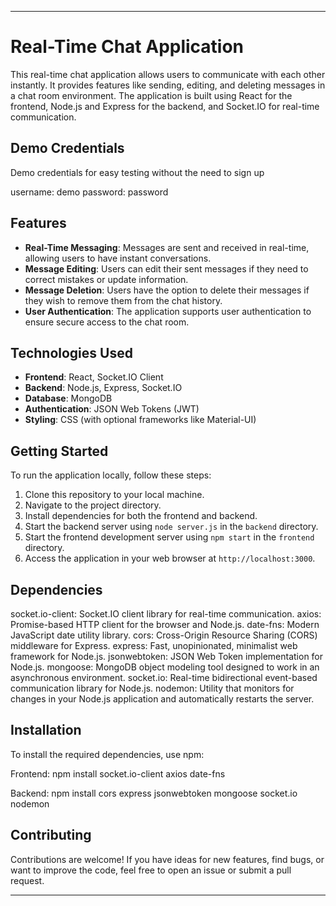 ---

# Real-Time Chat Application

This real-time chat application allows users to communicate with each other instantly. It provides features like sending, editing, and deleting messages in a chat room environment. The application is built using React for the frontend, Node.js and Express for the backend, and Socket.IO for real-time communication.

## Demo Credentials

Demo credentials for easy testing without the need to sign up

username: demo
password: password

## Features

- **Real-Time Messaging**: Messages are sent and received in real-time, allowing users to have instant conversations.
- **Message Editing**: Users can edit their sent messages if they need to correct mistakes or update information.
- **Message Deletion**: Users have the option to delete their messages if they wish to remove them from the chat history.
- **User Authentication**: The application supports user authentication to ensure secure access to the chat room.

## Technologies Used

- **Frontend**: React, Socket.IO Client
- **Backend**: Node.js, Express, Socket.IO
- **Database**: MongoDB
- **Authentication**: JSON Web Tokens (JWT)
- **Styling**: CSS (with optional frameworks like Material-UI)

## Getting Started

To run the application locally, follow these steps:

1. Clone this repository to your local machine.
2. Navigate to the project directory.
3. Install dependencies for both the frontend and backend.
4. Start the backend server using `node server.js` in the `backend` directory.
5. Start the frontend development server using `npm start` in the `frontend` directory.
6. Access the application in your web browser at `http://localhost:3000`.

## Dependencies

socket.io-client: Socket.IO client library for real-time communication.
axios: Promise-based HTTP client for the browser and Node.js.
date-fns: Modern JavaScript date utility library.
cors: Cross-Origin Resource Sharing (CORS) middleware for Express.
express: Fast, unopinionated, minimalist web framework for Node.js.
jsonwebtoken: JSON Web Token implementation for Node.js.
mongoose: MongoDB object modeling tool designed to work in an asynchronous environment.
socket.io: Real-time bidirectional event-based communication library for Node.js.
nodemon: Utility that monitors for changes in your Node.js application and automatically restarts the server.

## Installation

To install the required dependencies, use npm:

Frontend:
npm install socket.io-client axios date-fns

Backend:
npm install cors express jsonwebtoken mongoose socket.io nodemon

## Contributing

Contributions are welcome! If you have ideas for new features, find bugs, or want to improve the code, feel free to open an issue or submit a pull request.

---